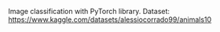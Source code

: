 Image classification with PyTorch library. Dataset: https://www.kaggle.com/datasets/alessiocorrado99/animals10
